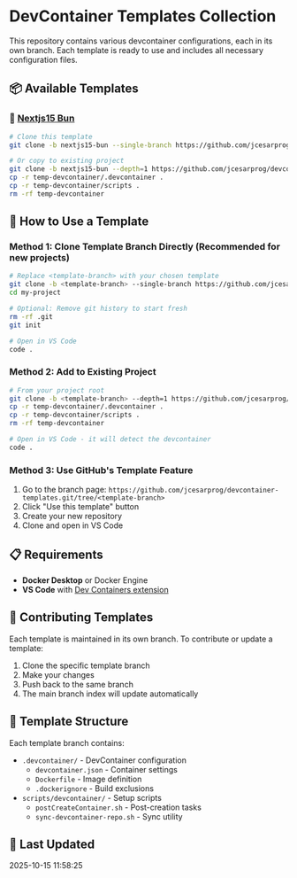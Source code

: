 # DevContainer Templates Collection

This repository contains various devcontainer configurations, each in its own branch. Each template is ready to use and includes all necessary configuration files.

## 📦 Available Templates

### 🔹 [Nextjs15 Bun](https://github.com/jcesarprog/devcontainer-templates.git/tree/nextjs15-bun)

```bash
# Clone this template
git clone -b nextjs15-bun --single-branch https://github.com/jcesarprog/devcontainer-templates.git your-project-name

# Or copy to existing project
git clone -b nextjs15-bun --depth=1 https://github.com/jcesarprog/devcontainer-templates.git temp-devcontainer
cp -r temp-devcontainer/.devcontainer .
cp -r temp-devcontainer/scripts .
rm -rf temp-devcontainer
```


## 🚀 How to Use a Template

### Method 1: Clone Template Branch Directly (Recommended for new projects)

```bash
# Replace <template-branch> with your chosen template
git clone -b <template-branch> --single-branch https://github.com/jcesarprog/devcontainer-templates.git my-project
cd my-project

# Optional: Remove git history to start fresh
rm -rf .git
git init

# Open in VS Code
code .
```

### Method 2: Add to Existing Project

```bash
# From your project root
git clone -b <template-branch> --depth=1 https://github.com/jcesarprog/devcontainer-templates.git temp-devcontainer
cp -r temp-devcontainer/.devcontainer .
cp -r temp-devcontainer/scripts .
rm -rf temp-devcontainer

# Open in VS Code - it will detect the devcontainer
code .
```

### Method 3: Use GitHub's Template Feature

1. Go to the branch page: `https://github.com/jcesarprog/devcontainer-templates.git/tree/<template-branch>`
2. Click "Use this template" button
3. Create your new repository
4. Clone and open in VS Code

## 📋 Requirements

- **Docker Desktop** or Docker Engine
- **VS Code** with [Dev Containers extension](https://marketplace.visualstudio.com/items?itemName=ms-vscode-remote.remote-containers)

## 🔄 Contributing Templates

Each template is maintained in its own branch. To contribute or update a template:

1. Clone the specific template branch
2. Make your changes
3. Push back to the same branch
4. The main branch index will update automatically

## 📝 Template Structure

Each template branch contains:

- `.devcontainer/` - DevContainer configuration
  - `devcontainer.json` - Container settings
  - `Dockerfile` - Image definition
  - `.dockerignore` - Build exclusions
- `scripts/devcontainer/` - Setup scripts
  - `postCreateContainer.sh` - Post-creation tasks
  - `sync-devcontainer-repo.sh` - Sync utility

## 📅 Last Updated

2025-10-15 11:58:25

